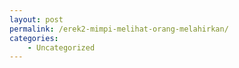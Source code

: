 ```yaml
---
layout: post
permalink: /erek2-mimpi-melihat-orang-melahirkan/
categories:
    - Uncategorized
---
```


